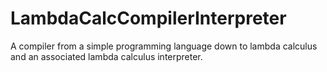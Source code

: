 # LambdaCalcCompilerInterpreter
A compiler from a simple programming language down to lambda calculus and an associated lambda calculus interpreter.
